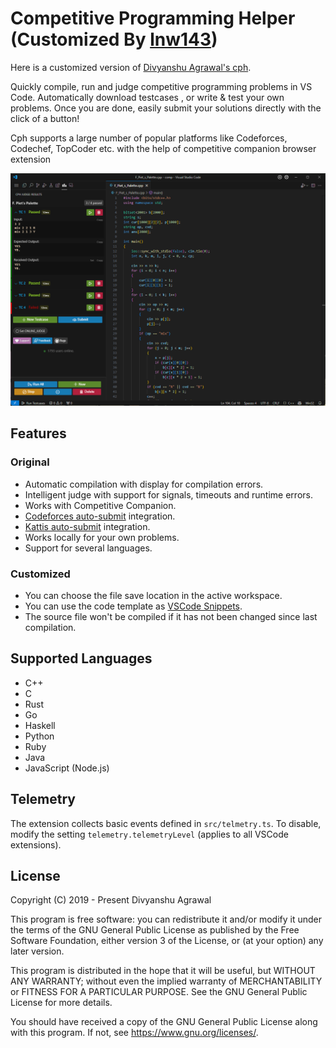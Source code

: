 # Competitive Programming Helper (Customized By [lnw143](https://github.com/lnw143))

Here is a customized version of [Divyanshu Agrawal's cph](https://github.com/agrawal-d/cph).

Quickly compile, run and judge competitive programming problems in VS Code.
Automatically download testcases , or write & test your own problems. Once you
are done, easily submit your solutions directly with the click of a button!

Cph supports a large number of popular platforms like Codeforces, Codechef,
TopCoder etc. with the help of competitive companion browser extension

![Screenshot](screenshots/screenshot-main.png)

## Features

### Original

- Automatic compilation with display for compilation errors.
- Intelligent judge with support for signals, timeouts and runtime errors.
- Works with Competitive Companion.
- [Codeforces auto-submit](https://github.com/agrawal-d/cph-submit)
  integration.
- [Kattis auto-submit](docs/user-guide.md) integration.
- Works locally for your own problems.
- Support for several languages.

### Customized

- You can choose the file save location in the active workspace.
- You can use the code template as [VSCode Snippets](https://code.visualstudio.com/docs/editor/userdefinedsnippets).
- The source file won't be compiled if it has not been changed since last compilation.

## Supported Languages

- C++
- C
- Rust
- Go
- Haskell
- Python
- Ruby
- Java
- JavaScript (Node.js)

## Telemetry

The extension collects basic events defined in `src/telmetry.ts`. To disable,
modify the setting `telemetry.telemetryLevel` (applies to all VSCode
extensions).

## License

Copyright (C) 2019 - Present Divyanshu Agrawal

This program is free software: you can redistribute it and/or modify it under
the terms of the GNU General Public License as published by the Free Software
Foundation, either version 3 of the License, or (at your option) any later
version.

This program is distributed in the hope that it will be useful, but WITHOUT ANY
WARRANTY; without even the implied warranty of MERCHANTABILITY or FITNESS FOR A
PARTICULAR PURPOSE. See the GNU General Public License for more details.

You should have received a copy of the GNU General Public License along with
this program. If not, see https://www.gnu.org/licenses/.
